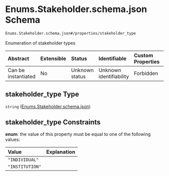 # Enums.Stakeholder.schema.json Schema

```txt
Enums.Stakeholder.schema.json#/properties/stakeholder_type
```

Enumeration of stakeholder types

| Abstract            | Extensible | Status         | Identifiable            | Custom Properties | Additional Properties | Access Restrictions | Defined In                                                                             |
| :------------------ | :--------- | :------------- | :---------------------- | :---------------- | :-------------------- | :------------------ | :------------------------------------------------------------------------------------- |
| Can be instantiated | No         | Unknown status | Unknown identifiability | Forbidden         | Allowed               | none                | [Stakeholder.schema.json\*](../objects/Stakeholder.schema.json "open original schema") |

## stakeholder_type Type

`string` ([Enums.Stakeholder.schema.json](stakeholder-1-properties-enumsstakeholderschemajson.md))

## stakeholder_type Constraints

**enum**: the value of this property must be equal to one of the following values:

| Value           | Explanation |
| :-------------- | :---------- |
| `"INDIVIDUAL"`  |             |
| `"INSTITUTION"` |             |
